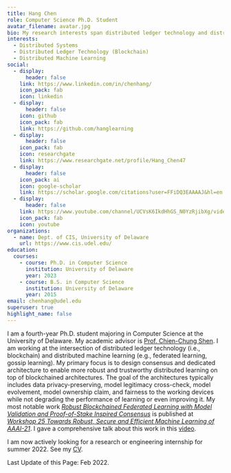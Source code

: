 ```yaml
---
title: Hang Chen
role: Computer Science Ph.D. Student
avatar_filename: avatar.jpg
bio: My research interests span distributed ledger technology and distributed machine learning.
interests:
  - Distributed Systems
  - Distributed Ledger Technology (Blockchain)
  - Distributed Machine Learning
social:
  - display:
      header: false
    link: https://www.linkedin.com/in/chenhang/
    icon_pack: fab
    icon: linkedin
  - display:
      header: false
    icon: github
    icon_pack: fab
    link: https://github.com/hanglearning
  - display:
      header: false
    icon_pack: fab
    icon: researchgate
    link: https://www.researchgate.net/profile/Hang_Chen47
  - display:
      header: false
    icon_pack: ai
    icon: google-scholar
    link: https://scholar.google.com/citations?user=FFiDQ3EAAAAJ&hl=en
  - display:
      header: false
    link: https://www.youtube.com/channel/UCVsK6IkdHhGS_N0YzRjibXg/videos
    icon_pack: fab
    icon: youtube
organizations:
  - name: Dept. of CIS, University of Delaware
    url: https://www.cis.udel.edu/
education:
  courses:
    - course: Ph.D. in Computer Science
      institution: University of Delaware
      year: 2023
    - course: B.S. in Computer Science
      institution: University of Delaware
      year: 2015
email: chenhang@udel.edu
superuser: true
highlight_name: false
---
```

I am a fourth-year Ph.D. student majoring in Computer Science at the University of Delaware. My academic advisor is [Prof. Chien-Chung Shen](https://www.eecis.udel.edu/~cshen/). I am working at the intersection of distributed ledger technology (i.e., blockchain) and distributed machine learning (e.g., federated learning, gossip learning). My primary focus is to design consensus and dedicated architecture to enable more robust and trustworthy distributed learning on top of blockchained architectures. The goal of the architectures typically includes data privacy-preserving, model legitimacy cross-check, model evolvement, model ownership claim, and fairness to the working devices while not degrading the performance of learning or even improving it. My most notable work *[Robust Blockchained Federated Learning with Model Validation and Proof-of-Stake Inspired Consensus](https://arxiv.org/abs/2101.03300)* is published at *[Workshop 25 Towards Robust, Secure and Efficient Machine Learning of AAAI-21](http://federated-learning.org/rseml2021/)*. I gave a comprehensive talk about this work in this [video](https://www.youtube.com/watch?v=LMseEXEITvw&list=PLHBKduTta81Oih364I7c2vgnr7WuaAjht&index=2&ab_channel=HangChen).

I am now actively looking for a research or engineering internship for summer 2022. See my [CV](https://drive.google.com/file/d/1JsQnE-mJzUE1X3-G5HL34ZvR4TkXHJlY/view?usp=sharing). 

Last Update of this Page: Feb 2022.
